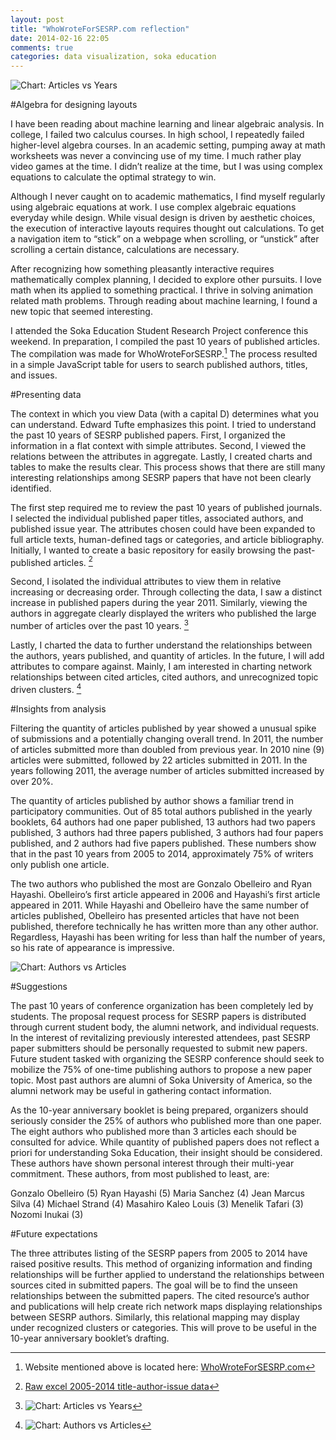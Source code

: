 ```yaml
---
layout: post
title: "WhoWroteForSESRP.com reflection"
date: 2014-02-16 22:05
comments: true
categories: data visualization, soka education
---
```


![Chart: Articles vs Years](https://s3.amazonaws.com/LKBG-TG/blog/chart-articles-year.png)

#Algebra for designing layouts

I have been reading about machine learning and linear algebraic analysis. In college, I failed two calculus courses. In high school, I repeatedly failed higher-level algebra courses. In an academic setting, pumping away at math worksheets was never a convincing use of my time. I much rather play video games at the time. I didn’t realize at the time, but I was using complex equations to calculate the optimal strategy to win.

Although I never caught on to academic mathematics, I find myself regularly using algebraic equations at work. I use complex algebraic equations everyday while design. While visual design is driven by aesthetic choices, the execution of interactive layouts requires thought out calculations. To get a navigation item to “stick” on a webpage when scrolling, or “unstick” after scrolling a certain distance, calculations are necessary.

After recognizing how something pleasantly interactive requires mathematically complex planning, I decided to explore other pursuits. I love math when its applied to something practical. I thrive in solving animation related math problems. Through reading about machine learning, I found a new topic that seemed interesting. 

I attended the Soka Education Student Research Project conference this weekend. In preparation, I compiled the past 10 years of published articles. The compilation was made for WhoWroteForSESRP.[^1] The process resulted in a simple JavaScript table for users to search published authors, titles, and issues.


#Presenting data

The context in which you view Data (with a capital D) determines what you can understand. Edward Tufte emphasizes this point. I tried to understand the past 10 years of SESRP published papers. First, I organized the information in a flat context with simple attributes. Second, I viewed the relations between the attributes in aggregate. Lastly, I created charts and tables to make the results clear. This process shows that there are still many interesting relationships among SESRP papers that have not been clearly identified.

The first step required me to review the past 10 years of published journals. I selected the individual published paper titles, associated authors, and published issue year. The attributes chosen could have been expanded to full article texts, human-defined tags or categories, and article bibliography. Initially, I wanted to create a basic repository for easily browsing the past-published articles. [^2]

Second, I isolated the individual attributes to view them in relative increasing or decreasing order. Through collecting the data, I saw a distinct increase in published papers during the year 2011. Similarly, viewing the authors in aggregate clearly displayed the writers who published the large number of articles over the past 10 years. [^3]

Lastly, I charted the data to further understand the relationships between the authors, years published, and quantity of articles. In the future, I will add attributes to compare against. Mainly, I am interested in charting network relationships between cited articles, cited authors, and unrecognized topic driven clusters. [^4]


#Insights from analysis

Filtering the quantity of articles published by year showed a unusual spike of submissions and a potentially changing overall trend. In 2011, the number of articles submitted more than doubled from previous year. In 2010 nine (9) articles were submitted, followed by 22 articles submitted in 2011. In the years following 2011, the average number of articles submitted increased by over 20%.

The quantity of articles published by author shows a familiar trend in participatory communities. Out of 85 total authors published in the yearly booklets, 64 authors had one paper published, 13 authors had two papers published, 3 authors had three papers published, 3 authors had four papers published, and 2 authors had five papers published. These numbers show that in the past 10 years from 2005 to 2014, approximately 75% of writers only publish one article.

The two authors who published the most are Gonzalo Obelleiro and Ryan Hayashi. Obelleiro’s first article appeared in 2006 and Hayashi’s first article appeared in 2011. While Hayashi and Obelleiro have the same number of articles published, Obelleiro has presented articles that have not been published, therefore technically he has written more than any other author. Regardless, Hayashi has been writing for less than half the number of years, so his rate of appearance is impressive.

![Chart: Authors vs Articles](https://s3.amazonaws.com/LKBG-TG/blog/chart-authors-articles.png)

#Suggestions

The past 10 years of conference organization has been completely led by students. The proposal request process for SESRP papers is distributed through current student body, the alumni network, and individual requests. In the interest of revitalizing previously interested attendees, past SESRP paper submitters should be personally requested to submit new papers. Future student tasked with organizing the SESRP conference should seek to mobilize the 75% of one-time publishing authors to propose a new paper topic. Most past authors are alumni of Soka University of America, so the alumni network may be useful in gathering contact information.

As the 10-year anniversary booklet is being prepared, organizers should seriously consider the 25% of authors who published more than one paper. The eight authors who published more than 3 articles each should be consulted for advice. While quantity of published papers does not reflect a priori for understanding Soka Education, their insight should be considered. These authors have shown personal interest through their multi-year commitment. These authors, from most published to least, are:

Gonzalo Obelleiro (5)
Ryan Hayashi (5)
Maria Sanchez (4)
Jean Marcus Silva (4)
Michael Strand (4)
Masahiro Kaleo Louis (3)
Menelik Tafari (3)
Nozomi Inukai (3)

#Future expectations

The three attributes listing of the SESRP papers from 2005 to 2014 have raised positive results. This method of organizing information and finding relationships will be further applied to understand the relationships between sources cited in submitted papers. The goal will be to find the unseen relationships between the submitted papers. The cited resource’s author and publications will help create rich network maps displaying relationships between SESRP authors. Similarly, this relational mapping may display under recognized clusters or categories. This will prove to be useful in the 10-year anniversary booklet’s drafting.

[^1]: Website mentioned above is located here: [WhoWroteForSESRP.com](http://whowroteforsesrp.com)

[^2]: [Raw excel 2005-2014 title-author-issue data](http://a.lkb.cc/raw-SESRP-10-year-data)

[^3]: ![Chart: Articles vs Years](https://s3.amazonaws.com/LKBG-TG/blog/chart-articles-year.png)

[^4]: ![Chart: Authors vs Articles](https://s3.amazonaws.com/LKBG-TG/blog/chart-authors-articles.png)
